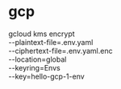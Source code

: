 # gcp

gcloud kms encrypt \
  --plaintext-file=.env.yaml \
  --ciphertext-file=.env.yaml.enc \
  --location=global \
  --keyring=Envs \
  --key=hello-gcp-1-env
  